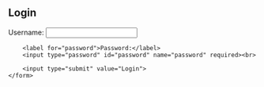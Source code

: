 <!DOCTYPE html>
<html lang="en">
<head>
    <meta charset="UTF-8">
    <meta name="viewport" content="width=device-width, initial-scale=1.0">
    <title>Login Page</title>
</head>
<body>
    <h2>Login</h2>
    <form action="{{ url_for('login') }}" method="post">
        <label for="username">Username:</label>
        <input type="text" id="username" name="username" required><br>

        <label for="password">Password:</label>
        <input type="password" id="password" name="password" required><br>

        <input type="submit" value="Login">
    </form>
</body>
</html>
